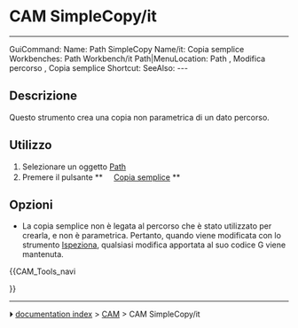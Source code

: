 # CAM SimpleCopy/it
---
 GuiCommand:   Name: Path SimpleCopy   Name/it: Copia semplice   Workbenches: Path Workbench/it   Path|MenuLocation: Path , Modifica percorso , Copia semplice   Shortcut:    SeeAlso: ---


</div>



## Descrizione


<div class="mw-translate-fuzzy">

Questo strumento crea una copia non parametrica di un dato percorso.


</div>



## Utilizzo


<div class="mw-translate-fuzzy">

1.  Selezionare un oggetto [Path](Path_Workbench/it.md)
2.  Premere il pulsante **<img src="images/Path_SimpleCopy.png" width=16px> [Copia semplice](Path_SimpleCopy/it.md)
**


</div>



## Opzioni


<div class="mw-translate-fuzzy">

-   La copia semplice non è legata al percorso che è stato utilizzato per crearla, e non è parametrica. Pertanto, quando viene modificata con lo strumento [Ispeziona](Path_Inspect/it.md), qualsiasi modifica apportata al suo codice G viene mantenuta.


</div>





{{CAM_Tools_navi

}}



---
⏵ [documentation index](../README.md) > [CAM](CAM_Workbench.md) > CAM SimpleCopy/it
